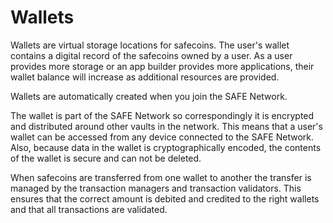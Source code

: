 # Wallets
Wallets are virtual storage locations for safecoins. The user's wallet contains a digital record of the safecoins owned by a user. As a user provides more storage or an app builder provides more applications, their wallet balance will increase as additional resources are provided.

Wallets are automatically created when you join the SAFE Network.

The wallet is part of the SAFE Network so correspondingly it is encrypted and distributed around other vaults in the network. This means that a user's wallet can be accessed from any device connected to the SAFE Network. Also, because data in the wallet is cryptographically encoded, the contents of the wallet is secure and can not be deleted.

When safecoins are transferred from one wallet to another the transfer is managed by the transaction managers and transaction validators. This ensures that the correct amount is debited and credited to the right wallets and that all transactions are validated.

